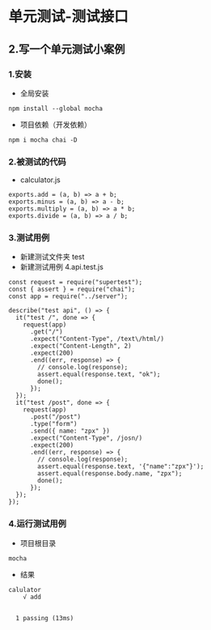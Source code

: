 # 单元测试-测试接口

## 2.写一个单元测试小案例

### 1.安装

* 全局安装

```
npm install --global mocha
```

* 项目依赖（开发依赖）

```
npm i mocha chai -D
```

### 2.被测试的代码

* calculator.js

```
exports.add = (a, b) => a + b;
exports.minus = (a, b) => a - b;
exports.multiply = (a, b) => a * b;
exports.divide = (a, b) => a / b;
```

### 3.测试用例

* 新建测试文件夹 test
* 新建测试用例 4.api.test.js

```
const request = require("supertest");
const { assert } = require("chai");
const app = require("../server");

describe("test api", () => {
  it("test /", done => {
    request(app)
      .get("/")
      .expect("Content-Type", /text\/html/)
      .expect("Content-Length", 2)
      .expect(200)
      .end((err, response) => {
        // console.log(response);
        assert.equal(response.text, "ok");
        done();
      });
  });
  it("test /post", done => {
    request(app)
      .post("/post")
      .type("form")
      .send({ name: "zpx" })
      .expect("Content-Type", /josn/)
      .expect(200)
      .end((err, response) => {
        // console.log(response);
        assert.equal(response.text, '{"name":"zpx"}');
        assert.equal(response.body.name, "zpx");
        done();
      });
  });
});
```

### 4.运行测试用例

* 项目根目录

```
mocha
```

* 结果

```
calulator
    √ add


  1 passing (13ms)
```
